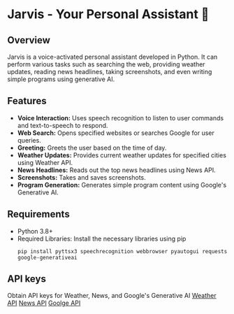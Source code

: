 # Jarvis - Your Personal Assistant 🤖

## Overview
Jarvis is a voice-activated personal assistant developed in Python. It can perform various tasks such as searching the web, providing weather updates, reading news headlines, taking screenshots, and even writing simple programs using generative AI. 

## Features
- **Voice Interaction:** Uses speech recognition to listen to user commands and text-to-speech to respond.
- **Web Search:** Opens specified websites or searches Google for user queries.
- **Greeting:** Greets the user based on the time of day.
- **Weather Updates:** Provides current weather updates for specified cities using Weather API.
- **News Headlines:** Reads out the top news headlines using News API.
- **Screenshots:** Takes and saves screenshots.
- **Program Generation:** Generates simple program content using Google's Generative AI.

## Requirements
- Python 3.8+
- Required Libraries: Install the necessary libraries using pip
  ```
  pip install pyttsx3 speechrecognition webbrowser pyautogui requests google-generativeai
  ```
## API keys
Obtain API keys for Weather, News, and Google's Generative AI
[Weather API]("https://www.weatherapi.com/")
[News API]("https://newsapi.org/")
[Goolge API]("https://aistudio.google.com/app/apikey")


  
  
